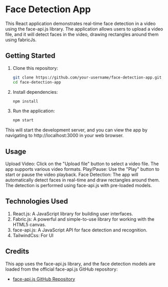 
# Face Detection App

This React application demonstrates real-time face detection in a video using the face-api.js library. The application allows users to upload a video file, and it will detect faces in the video, drawing rectangles around them using fabricJs.

## Getting Started

1. Clone this repository:

   ```bash
   git clone https://github.com/your-username/face-detection-app.git
   cd face-detection-app
2. Install dependencies:
    ```bash
    npm install
3. Run the application:
    ```bash
    npm start

This will start the development server, and you can view the app by navigating to http://localhost:3000 in your web browser.

## Usage

Upload Video: Click on the "Upload file" button to select a video file. The app supports various video formats.
Play/Pause: Use the "Play" button to start or pause the video playback.
Face Detection: The app will automatically detect faces in real-time and draw rectangles around them. The detection is performed using face-api.js with pre-loaded models.

## Technologies Used
1. React.js: A JavaScript library for building user interfaces.
2. Fabric.js: A powerful and simple-to-use library for working with the HTML5 canvas.
3. face-api.js: A JavaScript API for face detection and recognition.
4. TailwindCss: For UI 

## Credits

This app uses the face-api.js library, and the face detection models are loaded from the official face-api.js GitHub repository:

- [face-api.js GitHub Repository](https://github.com/justadudewhohacks/face-api.js)

